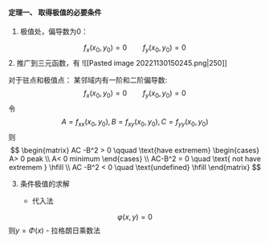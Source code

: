 #### 定理一、 取得极值的必要条件

1. 极值处，偏导数为0： 

$$f_x(x_0,y_0) = 0  \qquad f_y(x_0,y_0) = 0$$
2. 推广到三元函数，有
![[Pasted image 20221130150245.png|250]]

对于驻点和极值点：
某邻域内有一阶和二阶偏导数: 
$$f_x(x_0,y_0) = 0  \qquad f_y(x_0,y_0) = 0$$
令
$$A = f_{xx}(x_0,y_0), B = f_{xy}(x_0,y_0), C = f_{yy}(x_0,y_0)$$
则
$$
\begin{matrix}
AC -B^2 > 0 \qquad \text{have extremem} \begin{cases}
A> 0 peak \\
A< 0 minimum 
\end{cases} \\
AC-B^2 = 0 \quad \text{ not have extremem } \hfill \\
AC -B^2 < 0 \quad \text{undefined} \hfill
\end{matrix}
$$

3. 条件极值的求解

	- 代入法

$$\varphi(x,y) = 0$$则$y = \Phi(x)$
	- 拉格朗日乘数法
